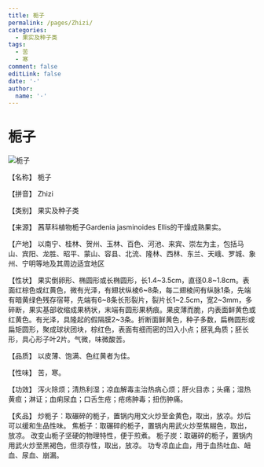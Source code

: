 ```yaml
---
title: 栀子
permalink: /pages/Zhizi/
categories: 
  - 果实及种子类
tags: 
  - 苦
  - 寒
comment: false
editLink: false
date: '·'
author: 
  name: '·'
---
```

# 栀子

![栀子](https://sys01.lib.hkbu.edu.hk/cmed/mmid/images/B00224.jpg)

<!-- more -->
【名称】	栀子	

【拼音】	Zhizi

【类别】	果实及种子类

【来源】	茜草科植物栀子Gardenia jasminoides Ellis的干燥成熟果实。

【产地】	以南宁、桂林、贺州、玉林、百色、河池、来宾、崇左为主，包括马山、宾阳、龙胜、昭平、蒙山、容县、北流、隆林、西林、东兰、天峨、罗城、象州、宁明等地及其周边适宜地区

【性状】	果实倒卵形、椭圆形或长椭圆形，长1.4~3.5cm，直径0.8~1.8cm。表面红棕色或红黄色，微有光泽，有翅状纵棱6~8条，每二翅棱间有纵脉1条，先端有暗黄绿色残存宿萼，先端有6~8条长形裂片，裂片长1~2.5cm，宽2~3mm，多碎断，果实基部收缩成果柄状，末端有圆形果柄痕。果皮薄而脆，内表面鲜黄色或红黄色。有光泽，具隆起的假隔膜2~3条。折断面鲜黄色，种子多数，扁椭圆形或扁矩圆形，聚成球状团块，棕红色，表面有细而密的凹入小点；胚乳角质；胚长形，具心形子叶2片。气微，味微酸苦。

【品质】	以皮薄、饱满、色红黄者为佳。

【性味】	苦，寒。

【功效】	泻火除烦；清热利湿；凉血解毒主治热病心烦；肝火目赤；头痛；湿热黄疸；淋证；血痢尿血；口舌生疮；疮疡肿毒；扭伤肿痛。

【炙品】	炒栀子：取碾碎的栀子，置锅内用文火炒至金黄色，取出，放凉。炒后可以缓和生品性味。
焦栀子：取碾碎的栀子，置锅内用武火炒至焦糊色，取出，放凉。 改变山栀子坚硬的物理特性，便于煎煮。
栀子炭：取碾碎的栀子，置锅内用武火炒至黑褐色，但须存性，取出，放凉。 功专凉血止血，用于血热吐血、衄血、尿血、崩漏。
